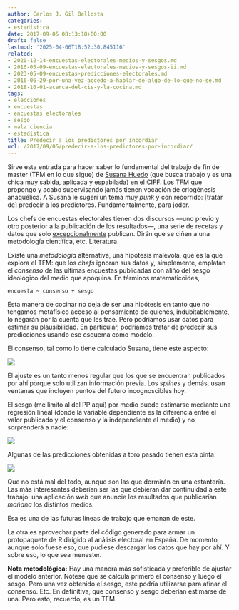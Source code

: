 ```yaml
---
author: Carlos J. Gil Bellosta
categories:
- estadística
date: 2017-09-05 08:13:18+00:00
draft: false
lastmod: '2025-04-06T18:52:30.845116'
related:
- 2020-12-14-encuestas-electorales-medios-y-sesgos.md
- 2016-05-09-encuestas-electorales-medios-y-sesgos-ii.md
- 2023-05-09-encuestas-predicciones-electorales.md
- 2016-06-29-por-una-vez-accedo-a-hablar-de-algo-de-lo-que-no-se.md
- 2018-10-01-acerca-del-cis-y-la-cocina.md
tags:
- elecciones
- encuestas
- encuestas electorales
- sesgo
- mala ciencia
- estadística
title: Predecir a los predictores por incordiar
url: /2017/09/05/predecir-a-los-predictores-por-incordiar/
---
```


Sirve esta entrada para hacer saber lo fundamental del trabajo de fin de master (TFM en lo que sigue) de [Susana Huedo](https://www.linkedin.com/in/susana-huedo-garc%C3%ADa-7478b1143/) (que busca trabajo y es una chica muy sabida, aplicada y espabilada) en el [CIFF](http://www.ciff.net/). Los TFM que propongo y acabo supervisando jamás tienen vocación de criogénesis anaquélica. A Susana le sugerí un tema muy _punk_ y con recorrido: [tratar de] predecir a los predictores. Fundamentalmente, para joder.

Los chefs de encuestas electorales tienen dos discursos —uno previo y otro posterior a la publicación de los resultados—, una serie de recetas y datos que solo [excepcionalmente](https://datanalytics.com/2012/10/08/las-cosquillas-de-los-sondeos-electorales/) publican. Dirán que se ciñen a una metodología científica, etc. Literatura.

Existe una _metodología_ alternativa, una hipótesis malévola, que es la que explora el TFM: que los _chefs_ ignoran sus datos y, simplemente, emplatan el _consenso_ de las últimas encuestas publicadas con aliño del sesgo ideológico del medio que apoquina. En términos matematicoides,

`encuesta ~ consenso + sesgo`

Esta manera de cocinar no deja de ser una hipótesis en tanto que no tengamos metafísico acceso al pensamiento de quienes, indubitablemente, lo negarán por la cuenta que les trae. Pero podríamos usar datos para estimar su plausibilidad. En particular, podríamos tratar de predecir sus predicciones usando ese esquema como modelo.

El consenso, tal como lo tiene calculado Susana, tiene este aspecto:

![](/wp-uploads/2017/09/consenso_encuestas.png#center)

El ajuste es un tanto menos regular que los que se encuentran publicados por ahí porque solo utilizan información previa. Los _splines_ y demás, usan ventanas que incluyen puntos del futuro incognoscibles hoy.

El sesgo (me limito al del PP aquí) por medio puede estimarse mediante una regresión lineal (donde la variable dependiente es la diferencia entre el valor publicado y el consenso y la independiente el medio) y no sorprenderá a nadie:

![](/wp-uploads/2017/09/sesgo_encuestas.png#center)

Algunas de las predicciones obtenidas a toro pasado tienen esta pinta:

![](/wp-uploads/2017/09/predicciones_encuestas.png#center)

Que no está mal del todo, aunque son las que dormirán en una estantería. Las más interesantes deberían ser las que debieran dar continuidad a este trabajo: una aplicación _web_ que anuncie los resultados que publicarían _mañana_ los distintos medios.

Esa es una de las futuras líneas de trabajo que emanan de este.

La otra es aprovechar parte del código generado para armar un protopaquete de R dirigido al análisis electoral en España. De momento, aunque solo fuese eso, que pudiese descargar los datos que hay por ahí. Y sobre eso, lo que sea menester.

**Nota metodológica:** Hay una manera más sofisticada y preferible de ajustar el modelo anterior. Nótese que se calcula primero el consenso y luego el sesgo. Pero una vez obtenido el sesgo, este podría utilizarse para afinar el consenso. Etc. En definitiva, que consenso y sesgo deberían estimarse de una. Pero esto, recuerdo, es un TFM.